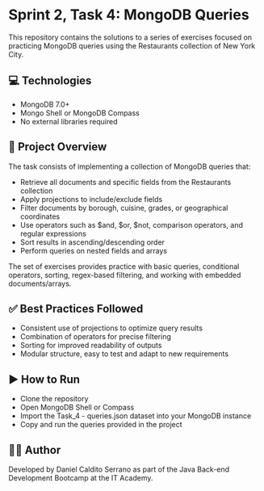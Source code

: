 # Sprint 2, Task 4: MongoDB Queries

This repository contains the solutions to a series of exercises focused on practicing MongoDB queries using the Restaurants collection of New York City.

## 💻 Technologies

- MongoDB 7.0+
- Mongo Shell or MongoDB Compass
- No external libraries required

## 📘 Project Overview

The task consists of implementing a collection of MongoDB queries that:

- Retrieve all documents and specific fields from the Restaurants collection   
- Apply projections to include/exclude fields   
- Filter documents by borough, cuisine, grades, or geographical coordinates   
- Use operators such as $and, $or, $not, comparison operators, and regular expressions   
- Sort results in ascending/descending order   
- Perform queries on nested fields and arrays   

The set of exercises provides practice with basic queries, conditional operators, sorting, regex-based filtering, and working with embedded documents/arrays.

## ✅ Best Practices Followed

- Consistent use of projections to optimize query results
- Combination of operators for precise filtering
- Sorting for improved readability of outputs
- Modular structure, easy to test and adapt to new requirements

## ▶️ How to Run

- Clone the repository
- Open MongoDB Shell or Compass
- Import the Task_4 - queries.json dataset into your MongoDB instance
- Copy and run the queries provided in the project

## 👨‍💻 Author
Developed by Daniel Caldito Serrano as part of the Java Back-end Development Bootcamp at the IT Academy.
